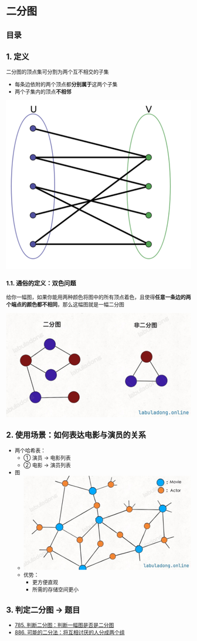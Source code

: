 
# 二分图


## 目录
<!-- toc -->
 ## 1. 定义 

二分图的顶点集可分割为两个互不相交的子集
- 每条边依附的两个顶点都**分别属于**这两个子集
- 两个子集内的顶点**不相邻**

![图片&文件](./files/20250117-8.png)

### 1.1. 通俗的定义：双色问题

给你一幅图，如果你能用两种颜色将图中的所有顶点着色，且使得**任意一条边的两个端点的颜色都不相同**，那么这幅图就是一幅二分图

![图片&文件](./files/20250117-9.png)

## 2. 使用场景：如何表达电影与演员的关系

- 两个哈希表：
	- ① 演员 → 电影列表
	- ② 电影 → 演员列表
- 图
	- ![图片&文件](./files/20250117-11.png)
	- 优势：
		- 更方便直观
		- 所需的存储空间更小

## 3. 判定二分图 →  题目

- [785. 判断二分图：判断一幅图是否是二分图](/post/OrWJqso7.html)
- [886. 可能的二分法：将互相讨厌的人分成两个组](/post/oZq4uT6D.html)

